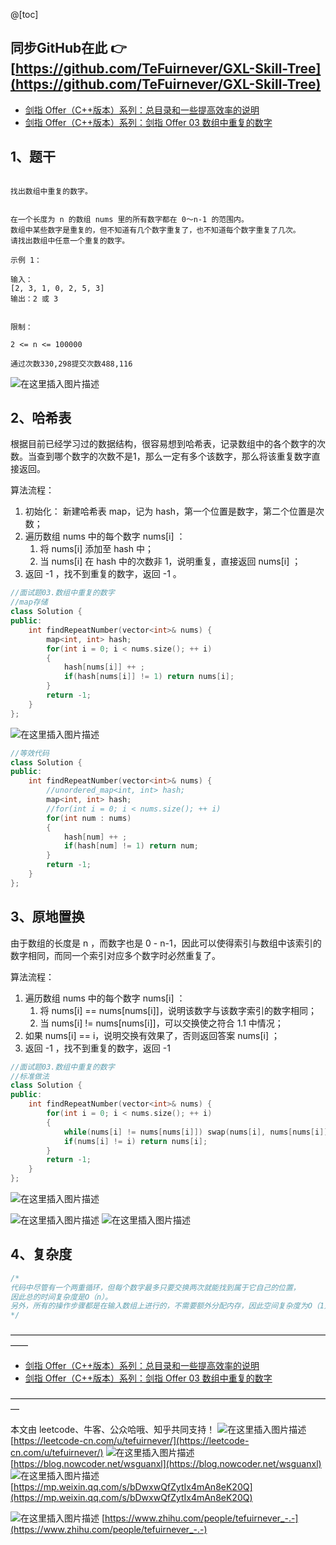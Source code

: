 ﻿@[toc]

## 同步GitHub在此 👉 [https://github.com/TeFuirnever/GXL-Skill-Tree](https://github.com/TeFuirnever/GXL-Skill-Tree)

- [剑指 Offer（C++版本）系列：总目录和一些提高效率的说明](https://tefuirnever.blog.csdn.net/article/details/118423883)
- [剑指 Offer（C++版本）系列：剑指 Offer 03 数组中重复的数字](https://tefuirnever.blog.csdn.net/article/details/118445391)

## 1、题干
```

找出数组中重复的数字。


在一个长度为 n 的数组 nums 里的所有数字都在 0～n-1 的范围内。
数组中某些数字是重复的，但不知道有几个数字重复了，也不知道每个数字重复了几次。
请找出数组中任意一个重复的数字。

示例 1：

输入：
[2, 3, 1, 0, 2, 5, 3]
输出：2 或 3 
 

限制：

2 <= n <= 100000

通过次数330,298提交次数488,116

```
![在这里插入图片描述](https://img-blog.csdnimg.cn/20210703213318503.png)

## 2、哈希表
根据目前已经学习过的数据结构，很容易想到哈希表，记录数组中的各个数字的次数。当查到哪个数字的次数不是1，那么一定有多个该数字，那么将该重复数字直接返回。

算法流程：
1. 初始化： 新建哈希表 map，记为 hash，第一个位置是数字，第二个位置是次数；
2. 遍历数组 nums 中的每个数字 nums[i] ：
	1. 将 nums[i] 添加至 hash 中；
	2. 当 nums[i] 在 hash 中的次数非 1，说明重复，直接返回 nums[i] ；
3. 返回 -1 ，找不到重复的数字，返回 -1 。

```cpp
//面试题03.数组中重复的数字
//map存储
class Solution {
public:
    int findRepeatNumber(vector<int>& nums) {
        map<int, int> hash;
        for(int i = 0; i < nums.size(); ++ i)
        {
            hash[nums[i]] ++ ;
            if(hash[nums[i]] != 1) return nums[i];
        }
        return -1;
    }
};
```

![在这里插入图片描述](https://img-blog.csdnimg.cn/20210703214938104.png)

```cpp
//等效代码
class Solution {
public:
    int findRepeatNumber(vector<int>& nums) {
    	//unordered_map<int, int> hash;
        map<int, int> hash;
        //for(int i = 0; i < nums.size(); ++ i)
        for(int num : nums)
        {
            hash[num] ++ ;
            if(hash[num] != 1) return num;
        }
        return -1;
    }
};
```

## 3、原地置换
由于数组的长度是 n ，而数字也是 0 - n-1，因此可以使得索引与数组中该索引的数字相同，而同一个索引对应多个数字时必然重复了。

算法流程：
1. 遍历数组 nums 中的每个数字 nums[i] ：
	1. 将 nums[i] == nums[nums[i]]，说明该数字与该数字索引的数字相同；
	2. 当 nums[i] != nums[nums[i]]，可以交换使之符合 1.1 中情况；
2. 如果 nums[i] == i，说明交换有效果了，否则返回答案 nums[i] ；
3. 返回 -1 ，找不到重复的数字，返回 -1 

```cpp
//面试题03.数组中重复的数字
//标准做法
class Solution {
public:
    int findRepeatNumber(vector<int>& nums) {
        for(int i = 0; i < nums.size(); ++ i)
        {
            while(nums[i] != nums[nums[i]]) swap(nums[i], nums[nums[i]]);
            if(nums[i] != i) return nums[i];
        }
        return -1;
    }
};
```

![在这里插入图片描述](https://img-blog.csdnimg.cn/20210703220535348.png)

![在这里插入图片描述](https://img-blog.csdnimg.cn/20210703222518295.jpg)
![在这里插入图片描述](https://img-blog.csdnimg.cn/20210703222542396.jpg)


## 4、复杂度
```cpp
/*
代码中尽管有一个两重循环，但每个数字最多只要交换两次就能找到属于它自己的位置，
因此总的时间复杂度是O（n）。
另外，所有的操作步骤都是在输入数组上进行的，不需要额外分配内存，因此空间复杂度为O（1）。
*/
```

——————————————————————————————————————

- [剑指 Offer（C++版本）系列：总目录和一些提高效率的说明](https://tefuirnever.blog.csdn.net/article/details/118423883)
- [剑指 Offer（C++版本）系列：剑指 Offer 03 数组中重复的数字](https://tefuirnever.blog.csdn.net/article/details/118445391)

—————————————————————————————————————

本文由 leetcode、牛客、公众哈哦、知乎共同支持！
![在这里插入图片描述](https://img-blog.csdnimg.cn/20210703094425459.png)
[https://leetcode-cn.com/u/tefuirnever/](https://leetcode-cn.com/u/tefuirnever/)
![在这里插入图片描述](https://img-blog.csdnimg.cn/20210703094436257.png)
[https://blog.nowcoder.net/wsguanxl](https://blog.nowcoder.net/wsguanxl)
![在这里插入图片描述](https://img-blog.csdnimg.cn/20210703094516804.png)
[https://mp.weixin.qq.com/s/bDwxwQfZytIx4mAn8eK20Q](https://mp.weixin.qq.com/s/bDwxwQfZytIx4mAn8eK20Q)

![在这里插入图片描述](https://img-blog.csdnimg.cn/2021070309445723.png)
[https://www.zhihu.com/people/tefuirnever_-.-](https://www.zhihu.com/people/tefuirnever_-.-)


